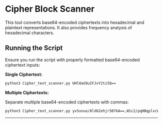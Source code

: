 # Cipher Block Scanner

This tool converts base64-encoded ciphertexts into hexadecimal and plaintext representations. It also provides frequency analysis of hexadecimal characters.

## Running the Script

Ensure you run the script with properly formatted base64-encoded ciphertext inputs:

**Single Ciphertext:**

```sh
python3 Cipher_text_scanner.py UHl0aG9uIFJvY2tzIQ==
```

**Multiple Ciphertexts:**

Separate multiple base64-encoded ciphertexts with commas:

```sh
python3 Cipher_text_scanner.py yvSunuo/8ld62ehjr5B7kA==,W1c2/pqHBqplxcWufHCkILxkNjrXdwdgtu6E0yACibU=
```

---
